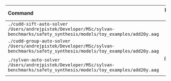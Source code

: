| Command | Mean [ms] | Min [ms] | Max [ms] | Relative |
|:---|---:|---:|---:|---:|
| `./cudd-sift-auto-solver /Users/andrejpistek/Developer/MSc/sylvan-benchmarks/safety_synthesis/models/toy_examples/add20y.aag` | 41.9 ± 2.0 | 37.9 | 49.1 | 1.45 ± 0.09 |
| `./cudd-group-auto-solver /Users/andrejpistek/Developer/MSc/sylvan-benchmarks/safety_synthesis/models/toy_examples/add20y.aag` | 28.9 ± 1.3 | 26.1 | 34.0 | 1.00 |
| `./sylvan-auto-solver /Users/andrejpistek/Developer/MSc/sylvan-benchmarks/safety_synthesis/models/toy_examples/add20y.aag` | 823.6 ± 11.4 | 805.7 | 841.2 | 28.46 ± 1.35 |
